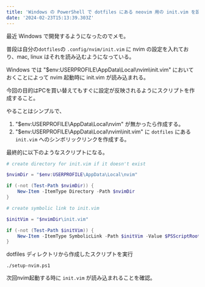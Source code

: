 ```yaml
---
title: 'Windows の PowerShell で dotfiles にある neovim 用の init.vim を設定する方法'
date: '2024-02-23T15:13:39.303Z'
---
```


最近 Windows で開発するようになったのでメモ。

普段は自分の`dotfiles`の `.config/nvim/init.vim` に nvim の設定を入れており、mac, linux はそれを読み込むようになっている。

Windows では "$env:USERPROFILE\AppData\Local\nvim\init.vim" においておくことによって nvim 起動時に init.vim が読み込まれる。

今回の目的はPCを買い替えてもすぐに設定が反映されるようにスクリプトを作成すること。

やることはシンプルで、

1. "$env:USERPROFILE\AppData\Local\nvim" が無かったら作成する。
2. "$env:USERPROFILE\AppData\Local\nvim\init.vim" に `dotfiles` にある `init.vim` へのシンボリックリンクを作成する。 

最終的に以下のようなスクリプトになる。

```setup-nvim.ps1
# create directory for init.vim if it doesn't exist

$nvimDir = "$env:USERPROFILE\AppData\Local\nvim"

if (-not (Test-Path $nvimDir)) {
    New-Item -ItemType Directory -Path $nvimDir
}

# create symbolic link to init.vim

$initVim = "$nvimDir\init.vim"

if (-not (Test-Path $initVim)) {
    New-Item -ItemType SymbolicLink -Path $initVim -Value $PSScriptRoot\.config\nvim\init.vim
}
```

dotfiles ディレクトリから作成したスクリプトを実行

```
./setup-nvim.ps1
```

次回nvim起動する時に `init.vim` が読み込まれることを確認。
